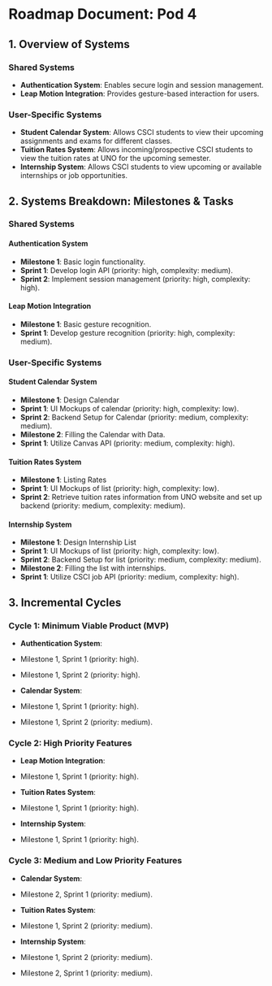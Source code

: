 # Roadmap Document: Pod 4
## 1. Overview of Systems

### Shared Systems
- **Authentication System**: Enables secure login and session management.
- **Leap Motion Integration**: Provides gesture-based interaction for users.

### User-Specific Systems
- **Student Calendar System**: Allows CSCI students to view their upcoming assignments and exams for different classes.
- **Tuition Rates System**: Allows incoming/prospective CSCI students to view the tuition rates at UNO for the upcoming semester. 
- **Internship System**: Allows CSCI students to view upcoming or available internships or job opportunities. 


## 2. Systems Breakdown: Milestones & Tasks
### Shared Systems

#### Authentication System
- **Milestone 1**: Basic login functionality.
- **Sprint 1**: Develop login API (priority: high, complexity: medium).
- **Sprint 2**: Implement session management (priority: high, complexity: high).

#### Leap Motion Integration
- **Milestone 1**: Basic gesture recognition.
- **Sprint 1**: Develop gesture recognition (priority: high, complexity: medium).

### User-Specific Systems
#### Student Calendar System
- **Milestone 1**: Design Calendar
- **Sprint 1**: UI Mockups of calendar (priority: high, complexity: low).
- **Sprint 2**: Backend Setup for Calendar (priority: medium, complexity: medium).
- **Milestone 2**: Filling the Calendar with Data.
- **Sprint 1**: Utilize Canvas API (priority: medium, complexity: high).

#### Tuition Rates System
- **Milestone 1**: Listing Rates
- **Sprint 1**: UI Mockups of list (priority: high, complexity: low).
- **Sprint 2**: Retrieve tuition rates information from UNO website and set up backend (priority: medium, complexity: medium).

#### Internship System
- **Milestone 1**: Design Internship List
- **Sprint 1**: UI Mockups of list (priority: high, complexity: low).
- **Sprint 2**: Backend Setup for list (priority: medium, complexity: medium).
- **Milestone 2**: Filling the list with internships.
- **Sprint 1**: Utilize CSCI job API (priority: medium, complexity: high).

## 3. Incremental Cycles
### Cycle 1: Minimum Viable Product (MVP)

- **Authentication System**:
- Milestone 1, Sprint 1 (priority: high).
- Milestone 1, Sprint 2 (priority: high).

- **Calendar System**:
- Milestone 1, Sprint 1 (priority: high).
- Milestone 1, Sprint 2 (priority: medium).

### Cycle 2: High Priority Features
- **Leap Motion Integration**:
- Milestone 1, Sprint 1 (priority: high).

- **Tuition Rates System**:
- Milestone 1, Sprint 1 (priority: high).

- **Internship System**:
- Milestone 1, Sprint 1 (priority: high).

### Cycle 3: Medium and Low Priority Features
- **Calendar System**:
- Milestone 2, Sprint 1 (priority: medium).

- **Tuition Rates System**:
- Milestone 1, Sprint 2 (priority: medium).

- **Internship System**:
- Milestone 1, Sprint 2 (priority: medium).
- Milestone 2, Sprint 1 (priority: medium).